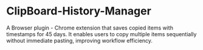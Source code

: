 # ClipBoard-History-Manager
A Browser plugin - Chrome extension that saves copied items with timestamps for 45 days. It enables users to copy multiple items sequentially without immediate pasting, improving workflow efficiency.
